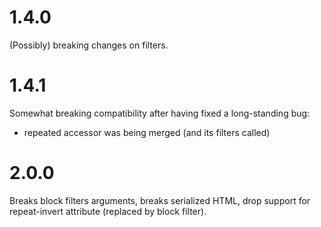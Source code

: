 1.4.0
=====

(Possibly) breaking changes on filters.

1.4.1
=====

Somewhat breaking compatibility after having fixed a long-standing bug:
- repeated accessor was being merged (and its filters called)

2.0.0
=====

Breaks block filters arguments, breaks serialized HTML, drop support for
repeat-invert attribute (replaced by block filter).

